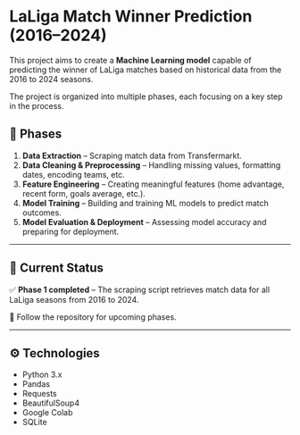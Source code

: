 # LaLiga Match Winner Prediction (2016–2024)

This project aims to create a **Machine Learning model** capable of predicting the winner of LaLiga matches based on historical data from the 2016 to 2024 seasons.

The project is organized into multiple phases, each focusing on a key step in the process.

## 📌 Phases
1. **Data Extraction** – Scraping match data from Transfermarkt.
2. **Data Cleaning & Preprocessing** – Handling missing values, formatting dates, encoding teams, etc.
3. **Feature Engineering** – Creating meaningful features (home advantage, recent form, goals average, etc.).
4. **Model Training** – Building and training ML models to predict match outcomes.
5. **Model Evaluation & Deployment** – Assessing model accuracy and preparing for deployment.

---

## 🚀 Current Status
✅ **Phase 1 completed** – The scraping script retrieves match data for all LaLiga seasons from 2016 to 2024.

📍 Follow the repository for upcoming phases.

---

## ⚙️ Technologies
- Python 3.x
- Pandas
- Requests
- BeautifulSoup4
- Google Colab
- SQLite
